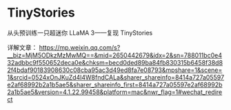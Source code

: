 # TinyStories
从头预训练一只超迷你 LLaMA 3——复现 TinyStories

详解文章：
https://mp.weixin.qq.com/s?__biz=MjM5ODkzMzMwMQ==&mid=2650442679&idx=2&sn=788011bc0e432adbbc9f550652deca0e&chksm=becd0ded89ba84fb830315b6458f38d82f4bdaf90183908630c08cba95ac3d49ed8fa7e08793&mpshare=1&scene=1&srcid=0524xOnJKuZd4l4W8fndCALa&sharer_shareinfo=8414a727a05597e2af68992b2a1b5ae5&sharer_shareinfo_first=8414a727a05597e2af68992b2a1b5ae5&version=4.1.22.99458&platform=mac&nwr_flag=1#wechat_redirect
